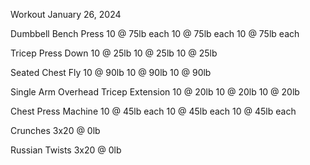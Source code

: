 Workout January 26, 2024

Dumbbell Bench Press
10 @ 75lb each
10 @ 75lb each
10 @ 75lb each

Tricep Press Down
10 @ 25lb
10 @ 25lb
10 @ 25lb

Seated Chest Fly
10 @ 90lb
10 @ 90lb
10 @ 90lb

Single Arm Overhead Tricep Extension
10 @ 20lb
10 @ 20lb
10 @ 20lb

Chest Press Machine
10 @ 45lb each
10 @ 45lb each
10 @ 45lb each

Crunches
3x20 @ 0lb

Russian Twists
3x20 @ 0lb